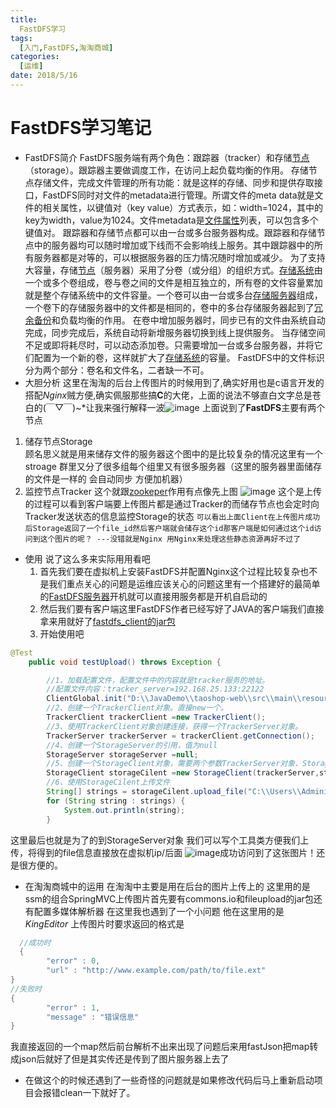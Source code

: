 ```yaml
---
title: 
  FastDFS学习
tags:
  [入门,FastDFS,淘淘商城]
categories:
  [运维]
date: 2018/5/16
---
```

# FastDFS学习笔记
- FastDFS简介
	FastDFS服务端有两个角色：跟踪器（tracker）和存储[节点](https://baike.baidu.com/item/%E8%8A%82%E7%82%B9)（storage）。跟踪器主要做调度工作，在访问上起负载均衡的作用。
存储节点存储文件，完成文件管理的所有功能：就是这样的存储、同步和提供存取接口，FastDFS同时对文件的metadata进行管理。所谓文件的meta data就是文件的相关属性，以键值对（key value）方式表示，如：width=1024，其中的key为width，value为1024。文件metadata是[文件属性](https://baike.baidu.com/item/%E6%96%87%E4%BB%B6%E5%B1%9E%E6%80%A7)列表，可以包含多个键值对。
跟踪器和存储节点都可以由一台或多台服务器构成。跟踪器和存储节点中的服务器均可以随时增加或下线而不会影响线上服务。其中跟踪器中的所有服务器都是对等的，可以根据服务器的压力情况随时增加或减少。
为了支持大容量，存储[节点](https://baike.baidu.com/item/%E8%8A%82%E7%82%B9)（服务器）采用了分卷（或分组）的组织方式。[存储系统](https://baike.baidu.com/item/%E5%AD%98%E5%82%A8%E7%B3%BB%E7%BB%9F)由一个或多个卷组成，卷与卷之间的文件是相互独立的，所有卷的文件容量累加就是整个存储系统中的文件容量。一个卷可以由一台或多台[存储服务器](https://baike.baidu.com/item/%E5%AD%98%E5%82%A8%E6%9C%8D%E5%8A%A1%E5%99%A8)组成，一个卷下的存储服务器中的文件都是相同的，卷中的多台存储服务器起到了[冗余备份](https://baike.baidu.com/item/%E5%86%97%E4%BD%99%E5%A4%87%E4%BB%BD)和负载均衡的作用。
在卷中增加服务器时，同步已有的文件由系统自动完成，同步完成后，系统自动将新增服务器切换到线上提供服务。
当存储空间不足或即将耗尽时，可以动态添加卷。只需要增加一台或多台服务器，并将它们配置为一个新的卷，这样就扩大了[存储系统](https://baike.baidu.com/item/%E5%AD%98%E5%82%A8%E7%B3%BB%E7%BB%9F)的容量。
FastDFS中的文件标识分为两个部分：卷名和文件名，二者缺一不可。
- 大胆分析
这里在淘淘的后台上传图片的时候用到了,确实好用也是c语言开发的 搭配*Nginx*贼方便,确实佩服那些搞**C**的大佬，上面的说法不够直白文字总是苍白的(￣▽￣)~*让我来强行解释一波![image](http://p1.so.qhmsg.com/bdr/_240_/t0183119f547ca0bbc6.png)
上面说到了**FastDFS**主要有两个节点
 1. 储存节点Storage  
顾名思义就是用来储存文件的服务器这个图中的是比较复杂的情况这里有一个stroage 群里又分了很多组每个组里又有很多服务器（这里的服务器里面储存的文件是一样的 会自动同步 方便加机器）
  2. 监控节点Tracker 
这个就跟[zookeper](http://www.so.com/link?m=a0NGOfhwBC5nSFnUTBxpX2uhRysff5w5UsQFEqgCBRrJbwZpybFckcSRdwhuJdbgSApcIIqhL0gq5D6eIbBJ5pN22O2Z0k6ENTFGSjrRpsgETp2Dl)作用有点像先上图
![image](http://p0.cdn.img9.top/ipfs/QmZynH9DgJJbePkn35LjhRTc6xyyWL64jNT6QU6jyBnrXE?0.png
)
这个是上传的过程可以看到客户端要上传图片都是通过Tracker的而储存节点也会定时向Tracker发送状态的信息监控Storage的状态
`可以看出上面Client在上传图片成功后Storage返回了一个file_id然后客户端就会储存这个id那客户端是如何通过这个id访问到这个图片的呢？ ---没错就是Nginx 用Nginx来处理这些静态资源再好不过了`
- 使用
 说了这么多来实际用用看吧  
   1. 首先我们要在虚拟机上安装FastDFS并配置Nginx这个过程比较复杂也不是我们重点关心的问题是运维应该关心的问题这里有一个搭建好的最简单的[FastDFS服务器](https://pan.baidu.com/s/1u5FLtQu71CueAJwq63ji6A)开机就可以直接用服务都是开机自启动的  
  2. 然后我们要有客户端这里FastDFS作者已经写好了JAVA的客户端我们直接拿来用就好了[fastdfs_client的jar包](https://pan.baidu.com/s/1KY5BKUr6f1PlCRR7hyhRSA)
  3. 开始使用吧  

``` java
@Test
	public void testUpload() throws Exception {

		//1、加载配置文件，配置文件中的内容就是tracker服务的地址。
		//配置文件内容：tracker_server=192.168.25.133:22122
		ClientGlobal.init("D:\\JavaDemo\\taoshop-web\\src\\main\\resources\\conf\\client.conf");
		//2、创建一个TrackerClient对象。直接new一个。
		TrackerClient trackerClient =new TrackerClient();
		//3、使用TrackerClient对象创建连接，获得一个TrackerServer对象。
		TrackerServer trackerServer = trackerClient.getConnection();
		//4、创建一个StorageServer的引用，值为null
		StorageServer storageServer =null;
		//5、创建一个StorageClient对象，需要两个参数TrackerServer对象、StorageServer的引用
		StorageClient storageCilent =new StorageClient(trackerServer,storageServer);
		//6、使用StorageCilent上传文件
		String[] strings = storageCilent.upload_file("C:\\Users\\Administrator\\Desktop\\image\\222.jpg","jpg", null);
		for (String string : strings) {
			System.out.println(string);
		}
```
这里最后也就是为了的到StorageServer对象 我们可以写个工具类方便我们上传，将得到的file信息直接放在虚拟机ip/后面
![image](http://p3.so.qhimgs1.com/bdr/_240_/t0151a407cda74a2153.png)成功访问到了这张图片！还是很方便的。
- 在淘淘商城中的运用
   在淘淘中主要是用在后台的图片上传上的 这里用的是ssm的组合SpringMVC上传图片首先要有commons.io和fileupload的jar包还有配置多媒体解析器
在这里我也遇到了一个小问题 他在这里用的是*KingEditor* 上传图片时要求返回的格式是
```  java
  //成功时
  { 
        "error" : 0,
        "url" : "http://www.example.com/path/to/file.ext"
}
//失败时
{
        "error" : 1,
        "message" : "错误信息"
}
```
我直接返回的一个map然后前台解析不出来出现了问题后来用fastJson把map转成json后就好了但是其实传还是传到了图片服务器上去了

- 在做这个的时候还遇到了一些奇怪的问题就是如果修改代码后马上重新启动项目会报错clean一下就好了。
